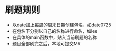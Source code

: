 # 刷题规则

- 以date加上每周的周末日期创建包名，如date0725
- 在包名下分别以自己的名称进行命名，如lee
- 在具体的main函数中，贴入当前刷题的名称
- 题目全部刷完之后，本地可提交MR